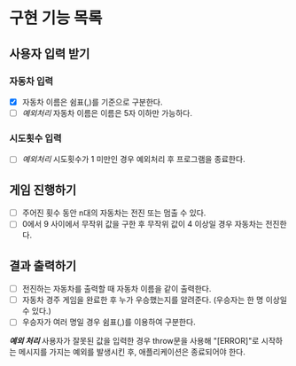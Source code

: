 # 구현 기능 목록

## 사용자 입력 받기

### 자동차 입력

- [x] 자동차 이름은 쉼표(,)를 기준으로 구분한다.
- [ ] _예외처리_ 자동차 이름은 이름은 5자 이하만 가능하다.

### 시도횟수 입력

- [ ] _예외처리_ 시도횟수가 1 미만인 경우 예외처리 후 프로그램을 종료한다.

## 게임 진행하기

- [ ] 주어진 횟수 동안 n대의 자동차는 전진 또는 멈출 수 있다.
- [ ] 0에서 9 사이에서 무작위 값을 구한 후 무작위 값이 4 이상일 경우 자동차는 전진한다.

## 결과 출력하기

- [ ] 전진하는 자동차를 출력할 때 자동차 이름을 같이 출력한다.
- [ ] 자동차 경주 게임을 완료한 후 누가 우승했는지를 알려준다.
      (우승자는 한 명 이상일 수 있다.)
- [ ] 우승자가 여러 명일 경우 쉼표(,)를 이용하여 구분한다.

**_예외 처리_**
사용자가 잘못된 값을 입력한 경우 throw문을 사용해 "[ERROR]"로 시작하는 메시지를 가지는 예외를 발생시킨 후, 애플리케이션은 종료되어야 한다.
